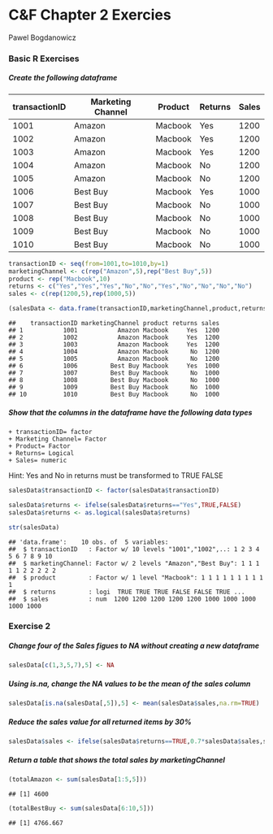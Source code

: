 # C&F Chapter 2 Exercies
Pawel Bogdanowicz  

### Basic R Exercises

##### Create the following dataframe

transactionID | Marketing Channel | Product | Returns | Sales
--------------|-------------------|---------|--------|------
1001 | Amazon | Macbook | Yes | 1200
1002 | Amazon | Macbook | Yes | 1200
1003 | Amazon | Macbook | Yes | 1200
1004 | Amazon | Macbook | No | 1200
1005 | Amazon | Macbook | No | 1200
1006 | Best Buy | Macbook | Yes  | 1000
1007 | Best Buy | Macbook | No | 1000
1008 | Best Buy | Macbook | No | 1000
1009 | Best Buy | Macbook | No | 1000
1010 | Best Buy | Macbook | No | 1000


```r
transactionID <- seq(from=1001,to=1010,by=1)
marketingChannel <- c(rep("Amazon",5),rep("Best Buy",5))
product <- rep("Macbook",10)
returns <- c("Yes","Yes","Yes","No","No","Yes","No","No","No","No")
sales <- c(rep(1200,5),rep(1000,5))

(salesData <- data.frame(transactionID,marketingChannel,product,returns,sales))
```

```
##    transactionID marketingChannel product returns sales
## 1           1001           Amazon Macbook     Yes  1200
## 2           1002           Amazon Macbook     Yes  1200
## 3           1003           Amazon Macbook     Yes  1200
## 4           1004           Amazon Macbook      No  1200
## 5           1005           Amazon Macbook      No  1200
## 6           1006         Best Buy Macbook     Yes  1000
## 7           1007         Best Buy Macbook      No  1000
## 8           1008         Best Buy Macbook      No  1000
## 9           1009         Best Buy Macbook      No  1000
## 10          1010         Best Buy Macbook      No  1000
```

##### Show that the columns in the dataframe have the following data types
    + transactionID= factor
    + Marketing Channel= Factor
    + Product= Factor
    + Returns= Logical
    + Sales= numeric
Hint: Yes and No in returns must be transformed to TRUE FALSE
    

```r
salesData$transactionID <- factor(salesData$transactionID)

salesData$returns <- ifelse(salesData$returns=="Yes",TRUE,FALSE)
salesData$returns <- as.logical(salesData$returns)

str(salesData)
```

```
## 'data.frame':	10 obs. of  5 variables:
##  $ transactionID   : Factor w/ 10 levels "1001","1002",..: 1 2 3 4 5 6 7 8 9 10
##  $ marketingChannel: Factor w/ 2 levels "Amazon","Best Buy": 1 1 1 1 1 2 2 2 2 2
##  $ product         : Factor w/ 1 level "Macbook": 1 1 1 1 1 1 1 1 1 1
##  $ returns         : logi  TRUE TRUE TRUE FALSE FALSE TRUE ...
##  $ sales           : num  1200 1200 1200 1200 1200 1000 1000 1000 1000 1000
```

### Exercise 2
##### Change four of the Sales figues to NA without creating a new dataframe


```r
salesData[c(1,3,5,7),5] <- NA
```

##### Using is.na, change the NA values to be the mean of the sales column


```r
salesData[is.na(salesData[,5]),5] <- mean(salesData$sales,na.rm=TRUE)
```

##### Reduce the sales value for all returned items by 30%


```r
salesData$sales <- ifelse(salesData$returns==TRUE,0.7*salesData$sales,salesData$sales)
```

##### Return a table that shows the total sales by marketingChannel


```r
(totalAmazon <- sum(salesData[1:5,5]))
```

```
## [1] 4600
```

```r
(totalBestBuy <- sum(salesData[6:10,5]))
```

```
## [1] 4766.667
```
